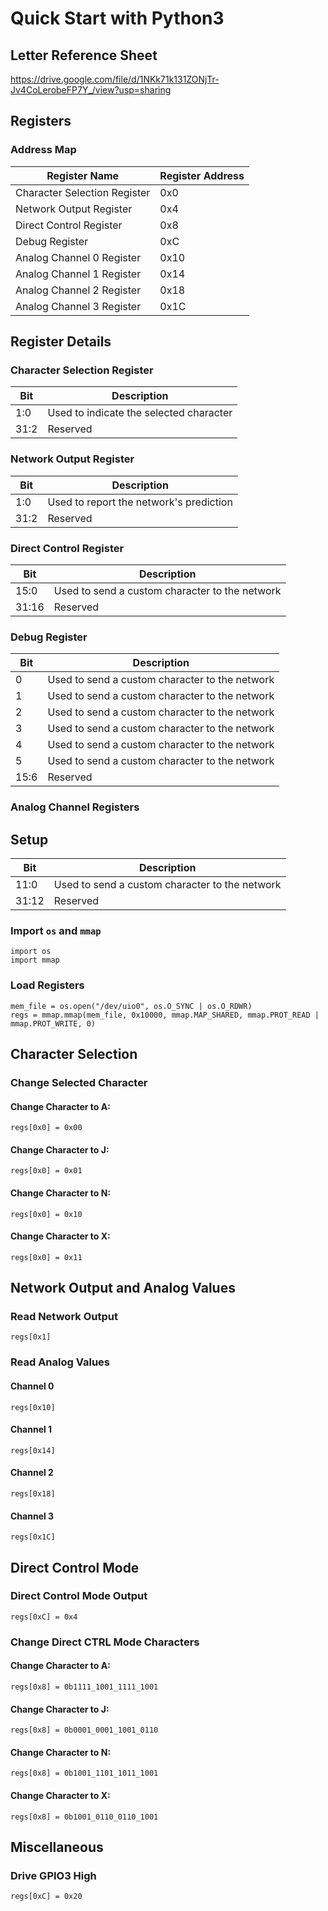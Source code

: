 # Quick Start with Python3

## Letter Reference Sheet
https://drive.google.com/file/d/1NKk71k131ZONjTr-Jv4CoLerobeFP7Y_/view?usp=sharing

## Registers
### Address Map

| Register Name | Register Address
|-|-
| Character Selection Register | 0x0
| Network Output Register | 0x4
| Direct Control Register | 0x8
| Debug Register | 0xC
| Analog Channel 0 Register | 0x10
| Analog Channel 1 Register | 0x14
| Analog Channel 2 Register | 0x18
| Analog Channel 3 Register | 0x1C

## Register Details

### Character Selection Register
| Bit | Description 
|-|-
| 1:0 | Used to indicate the selected character
| 31:2 | Reserved

### Network Output Register
| Bit | Description 
|-|-
| 1:0 | Used to report the network's prediction
| 31:2 | Reserved

### Direct Control Register
| Bit | Description 
|-|-
| 15:0 | Used to send a custom character to the network
| 31:16 | Reserved

### Debug Register
| Bit | Description 
|-|-
| 0 | Used to send a custom character to the network
| 1 | Used to send a custom character to the network
| 2 | Used to send a custom character to the network
| 3 | Used to send a custom character to the network
| 4 | Used to send a custom character to the network
| 5 | Used to send a custom character to the network
| 15:6 | Reserved
### Analog Channel Registers

## Setup
| Bit | Description 
|-|-
| 11:0 | Used to send a custom character to the network
| 31:12 | Reserved

### Import `os` and `mmap`
```
import os
import mmap
```

### Load Registers
```
mem_file = os.open("/dev/uio0", os.O_SYNC | os.O_RDWR)
regs = mmap.mmap(mem_file, 0x10000, mmap.MAP_SHARED, mmap.PROT_READ | mmap.PROT_WRITE, 0)
```

## Character Selection

### Change Selected Character
#### Change Character to A:
```
regs[0x0] = 0x00
```
#### Change Character to J:
```
regs[0x0] = 0x01
```
#### Change Character to N:
```
regs[0x0] = 0x10
```
#### Change Character to X:
```
regs[0x0] = 0x11
```

## Network Output and Analog Values
### Read Network Output
```
regs[0x1]
```
### Read Analog Values
#### Channel 0
```
regs[0x10]
```
#### Channel 1
```
regs[0x14]
```
#### Channel 2
```
regs[0x18]
```
#### Channel 3
```
regs[0x1C]
```

## Direct Control Mode

### Direct Control Mode Output
```
regs[0xC] = 0x4
```

### Change Direct CTRL Mode Characters
#### Change Character to A:
```
regs[0x8] = 0b1111_1001_1111_1001
```
#### Change Character to J:
```
regs[0x8] = 0b0001_0001_1001_0110
```
#### Change Character to N:
```
regs[0x8] = 0b1001_1101_1011_1001
```
#### Change Character to X:
```
regs[0x8] = 0b1001_0110_0110_1001
```
## Miscellaneous
### Drive GPIO3 High
```
regs[0xC] = 0x20
```
